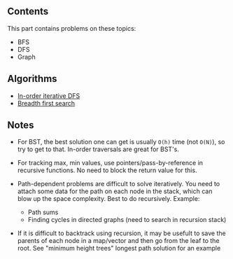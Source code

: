 ## Contents

This part contains problems on these topics:
- BFS
- DFS
- Graph


## Algorithms

- [In-order iterative DFS](/vanilla-algorithms/iterative_in-order_dfs.cpp)
- [Breadth first search](/vanilla-algorithms/bfs.cpp)

## Notes

- For BST, the best solution one can get is usually `O(h)` time (not `O(N)`),
so try to get to that. In-order traversals are great for BST's.

- For tracking max, min values, use pointers/pass-by-reference in recursive functions.
No need to block the return value for this.

- Path-dependent problems are difficult to solve iteratively. You need to attach some data for
the path on each node in the stack, which can blow up the space complexity. Best to do recursively.
Example:
    - Path sums
    - Finding cycles in directed graphs (need to search in recursion stack)

- If it is difficult to backtrack using recursion, it may be usefult to save the parents of each
node in a map/vector and then go from the leaf to the root. See "minimum height trees" longest path
solution for an example
